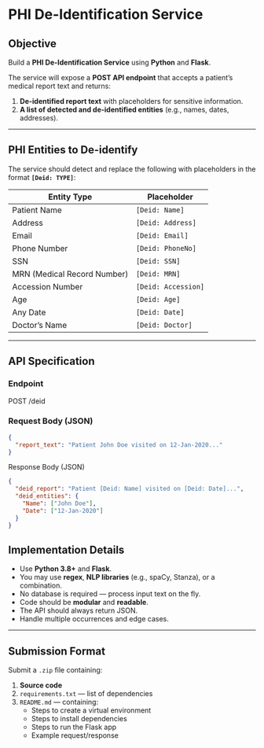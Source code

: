 # PHI De-Identification Service

## Objective
Build a **PHI De-Identification Service** using **Python** and **Flask**.

The service will expose a **POST API endpoint** that accepts a patient’s medical report text and returns:

1. **De-identified report text** with placeholders for sensitive information.
2. **A list of detected and de-identified entities** (e.g., names, dates, addresses).

---

## PHI Entities to De-identify
The service should detect and replace the following with placeholders in the format **`[Deid: TYPE]`**:

| Entity Type           | Placeholder         |
|-----------------------|--------------------|
| Patient Name          | `[Deid: Name]`     |
| Address               | `[Deid: Address]`  |
| Email                 | `[Deid: Email]`    |
| Phone Number          | `[Deid: PhoneNo]`  |
| SSN                   | `[Deid: SSN]`      |
| MRN (Medical Record Number) | `[Deid: MRN]` |
| Accession Number      | `[Deid: Accession]`|
| Age                   | `[Deid: Age]`      |
| Any Date              | `[Deid: Date]`     |
| Doctor’s Name         | `[Deid: Doctor]`   |

---

## API Specification

### Endpoint

POST /deid


### Request Body (JSON)
```json
{
  "report_text": "Patient John Doe visited on 12-Jan-2020..."
} 
```

Response Body (JSON)
```json
{
  "deid_report": "Patient [Deid: Name] visited on [Deid: Date]...",
  "deid_entities": {
    "Name": ["John Doe"],
    "Date": ["12-Jan-2020"]
  }
}
```
## Implementation Details
- Use **Python 3.8+** and **Flask**.
- You may use **regex**, **NLP libraries** (e.g., spaCy, Stanza), or a combination.
- No database is required — process input text on the fly.
- Code should be **modular** and **readable**.
- The API should always return JSON.
- Handle multiple occurrences and edge cases.

---

## Submission Format
Submit a `.zip` file containing:
1. **Source code**
2. `requirements.txt` — list of dependencies
3. `README.md` — containing:
   - Steps to create a virtual environment
   - Steps to install dependencies
   - Steps to run the Flask app
   - Example request/response
